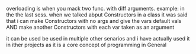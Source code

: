 overloading is when you mack two func. with diff arguments.
example: in the the last sess. when we talked abput Constructors in a class it was said that i can make Constructors with no args and give the vars default vals AND make another Constructors with each var taken as an argument

it can be used be used in multiple other senarios and i have actually used it in ither projects as it is a core concept of programming in General
